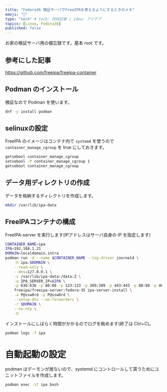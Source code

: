 ```yaml
---
title: "Fedora36 検証サーバでFreeIPAを使えるようにするときのメモ"
emoji: "🙌"
type: "tech" # tech: 技術記事 / idea: アイデア
topics: [Linux, Fedora36]
published: false
---
```


お家の検証サーバ用の備忘録です。基本 root です。

## 参考にした記事

<https://github.com/freeipa/freeipa-container>

## Podman のインストール

検証なので Podman を使います。

```bash
dnf -y install podman
```

## selinuxの設定

FreeIPA のイメージはコンテナ内で `systemd` を使うので `container_manage_cgroup` を true にしておきます。

```bash
getsebool container_manage_cgroup
setsebool -P container_manage_cgroup 1
getsebool container_manage_cgroup
```

## データ用ディレクトリの作成

データを格納するディレクトリを作成します。

```bash
mkdir /var/lib/ipa-data
```

## FreeIPAコンテナの構成

FreeIPA-server を実行します(IPアドレスはサーバ自身の IP を指定します)

```bash
CONTAINER_NAME=ipa
IPA=192.168.1.21
DOMAIN=localdomain.intra
podman run -d --name $CONTAINER_NAME --log-driver journald \
    -h ipa.$DOMAIN \
    --read-only \
    --dns=127.0.0.1 \
    -v /var/lib/ipa-data:/data:Z \
    -e IPA_SERVER_IP=$IPA \
    -p 636:636 -p 80:80 -p 123:123 -p 389:389 -p 443:443 -p 88:88 -p 464:464 -p 53:53 \
    freeipa/freeipa-server:fedora-35 ipa-server-install \
    -a P@ssw0rd -p P@ssw0rd \
    --setup-dns --no-forwarders \
    -r $DOMAIN \
    --no-ntp \
    -U
```

インストールにしばらく時間がかかるのでログを眺めます(終了は Ctrl+C)。

```bash
podman logs -f ipa
```

# 自動起動の設定

podman はデーモンが居ないので、systemd にコントロールして貰うためにユニットファイルを作成します。

```bash
podman exec -it ipa bash
```
